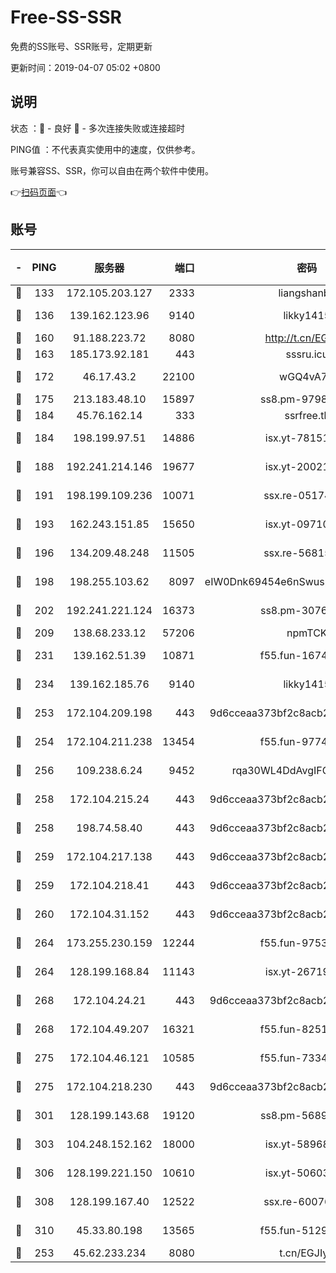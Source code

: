 # Free-SS-SSR

免费的SS账号、SSR账号，定期更新

更新时间：2019-04-07 05:02 +0800

## 说明

状态     ：🙂 - 良好 🙁 - 多次连接失败或连接超时

PING值   ：不代表真实使用中的速度，仅供参考。

账号兼容SS、SSR，你可以自由在两个软件中使用。

👉[扫码页面](https://liesauer.github.io/Free-SS-SSR/)👈

## 账号

|-|PING|服务器|端口|密码|加密方式|区域|
|:----:|:----:|:-----:|-----:|:----:|:----:|:----:|
|🙂|133|172.105.203.127|2333|liangshanbo|chacha20|JP|
|🙂|136|139.162.123.96|9140|likky1415|aes-256-cfb|JP|
|🙂|160|91.188.223.72|8080|http://t.cn/EGJIyrl|rc4-md5|RU|
|🙂|163|185.173.92.181|443|sssru.icu|rc4-md5|RU|
|🙂|172|46.17.43.2|22100|wGQ4vA7D|aes-256-gcm|RU|
|🙂|175|213.183.48.10|15897|ss8.pm-97980704|rc4-md5|RU|
|🙂|184|45.76.162.14|333|ssrfree.tk|rc4|SG|
|🙂|184|198.199.97.51|14886|isx.yt-78151527|aes-256-cfb|US|
|🙂|188|192.241.214.146|19677|isx.yt-20021602|aes-256-cfb|US|
|🙂|191|198.199.109.236|10071|ssx.re-05174264|aes-256-cfb|US|
|🙂|193|162.243.151.85|15650|isx.yt-09710733|aes-256-cfb|US|
|🙂|196|134.209.48.248|11505|ssx.re-56815619|aes-256-cfb|US|
|🙂|198|198.255.103.62|8097|eIW0Dnk69454e6nSwuspv9DmS201tQ0D|aes-256-cfb|US|
|🙂|202|192.241.221.124|16373|ss8.pm-30761179|aes-256-cfb|US|
|🙂|209|138.68.233.12|57206|npmTCK|rc4-md5|US|
|🙂|231|139.162.51.39|10871|f55.fun-16741898|aes-256-cfb|SG|
|🙂|234|139.162.185.76|9140|likky1415|aes-256-cfb|DE|
|🙂|253|172.104.209.198|443|9d6cceaa373bf2c8acb22e60b6a58be6|aes-256-cfb|US|
|🙂|254|172.104.211.238|13454|f55.fun-97748450|aes-256-cfb|US|
|🙂|256|109.238.6.24|9452|rqa30WL4DdAvgIFG6Fs3znzTa|aes-256-cfb|FR|
|🙂|258|172.104.215.24|443|9d6cceaa373bf2c8acb22e60b6a58be6|aes-256-cfb|US|
|🙂|258|198.74.58.40|443|9d6cceaa373bf2c8acb22e60b6a58be6|aes-256-cfb|US|
|🙂|259|172.104.217.138|443|9d6cceaa373bf2c8acb22e60b6a58be6|aes-256-cfb|US|
|🙂|259|172.104.218.41|443|9d6cceaa373bf2c8acb22e60b6a58be6|aes-256-cfb|US|
|🙂|260|172.104.31.152|443|9d6cceaa373bf2c8acb22e60b6a58be6|aes-256-cfb|US|
|🙂|264|173.255.230.159|12244|f55.fun-97535983|aes-256-cfb|US|
|🙂|264|128.199.168.84|11143|isx.yt-26719747|aes-256-cfb|SG|
|🙂|268|172.104.24.21|443|9d6cceaa373bf2c8acb22e60b6a58be6|aes-256-cfb|US|
|🙂|268|172.104.49.207|16321|f55.fun-82511518|aes-256-cfb|SG|
|🙂|275|172.104.46.121|10585|f55.fun-73340973|aes-256-cfb|SG|
|🙂|275|172.104.218.230|443|9d6cceaa373bf2c8acb22e60b6a58be6|aes-256-cfb|US|
|🙂|301|128.199.143.68|19120|ss8.pm-56891899|aes-256-cfb|SG|
|🙂|303|104.248.152.162|18000|isx.yt-58968188|aes-256-cfb|SG|
|🙂|306|128.199.221.150|10610|isx.yt-50603205|aes-256-cfb|SG|
|🙂|308|128.199.167.40|12522|ssx.re-60076852|aes-256-cfb|SG|
|🙂|310|45.33.80.198|13565|f55.fun-51293077|aes-256-cfb|US|
|🙁|253|45.62.233.234|8080|t.cn/EGJIyrl|rc4-md5|CA|
